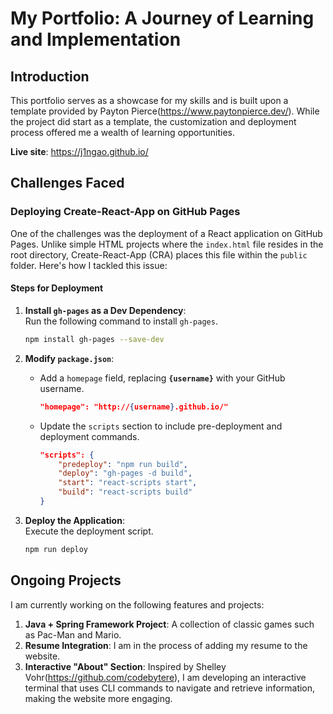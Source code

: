# My Portfolio: A Journey of Learning and Implementation

## Introduction

This portfolio serves as a showcase for my skills and is built upon a template provided by Payton Pierce(https://www.paytonpierce.dev/). While the project did start as a template, the customization and deployment process offered me a wealth of learning opportunities.

**Live site**: https://j1ngao.github.io/

## Challenges Faced

### Deploying Create-React-App on GitHub Pages

One of the challenges was the deployment of a React application on GitHub Pages. Unlike simple HTML projects where the `index.html` file resides in the root directory, Create-React-App (CRA) places this file within the `public` folder. Here's how I tackled this issue:

#### Steps for Deployment

1. **Install `gh-pages` as a Dev Dependency**:  
    Run the following command to install `gh-pages`.

    ```bash
    npm install gh-pages --save-dev
    ```

2. **Modify `package.json`**:  
    - Add a `homepage` field, replacing **`{username}`** with your GitHub username.
        
        ```json
        "homepage": "http://{username}.github.io/"
        ```
        
    - Update the `scripts` section to include pre-deployment and deployment commands.
        
        ```json
        "scripts": {
            "predeploy": "npm run build",
            "deploy": "gh-pages -d build",
            "start": "react-scripts start",
            "build": "react-scripts build"
        }
        ```

3. **Deploy the Application**:  
    Execute the deployment script.

    ```bash
    npm run deploy
    ```

## Ongoing Projects

I am currently working on the following features and projects:

1. **Java + Spring Framework Project**: A collection of classic games such as Pac-Man and Mario.
2. **Resume Integration**: I am in the process of adding my resume to the website.
3. **Interactive "About" Section**: Inspired by Shelley Vohr(https://github.com/codebytere), I am developing an interactive terminal that uses CLI commands to navigate and retrieve information, making the website more engaging.
